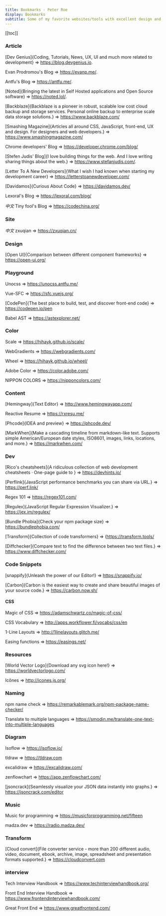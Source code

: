 ```yaml
---
title: Bookmarks - Peter Roe
display: Bookmarks
subtitle: Some of my favorite websites/tools with excellent design and UX that I highly recommend
---
```


[[toc]]

### Article

[Dev Genius]{Coding, Tutorials, News, UX, UI and much more related to development} =>  https://blog.devgenius.io.

Evan Prodromou's Blog => https://evanp.me/. 

Antfu's Blog => https://antfu.me/.

[Noted]{Bringing the latest in Self Hosted applications and Open Source software} => https://noted.lol/.

[Backblaze]{Backblaze is a pioneer in robust, scalable low cost cloud backup and storage services. Personal online backup to enterprise scale data storage solutions.} => https://www.backblaze.com/

[Smashing Magazine]{Articles all around CSS, JavaScript, front-end, UX and design. For designers and web developers.} => https://www.smashingmagazine.com/

Chrome developers' Blog => https://developer.chrome.com/blog/

[Stefen Judis' Blog]{I love building things for the web. And I love writing sharing things about the web.} => https://www.stefanjudis.com/.

[Letter To A New Developers]{What I wish I had known when starting my development career} => https://letterstoanewdeveloper.com/

[Davidamos]{Curious About Code} => https://davidamos.dev/

Lexoral's Blog => https://lexoral.com/blog/

<i border rounded px-2 float-left text="14px" ml--14 inline-flex items-center>中文</i> Tiny fool's Blog => https://codechina.org/ 

### Site

<i border rounded px-2 float-left text="14px" ml--14 inline-flex items-center>中文</i> zxuqian => https://zxuqian.cn/

### Design

[Open UI]{Comparison between different component frameworks} => https://open-ui.org/

### Playground 

Unocss => https://unocss.antfu.me/

Vue-SFC => https://sfc.vuejs.org/

[CodePen]{The best place to build, test, and discover front-end code} => https://codepen.io/pen

Babel AST => https://astexplorer.net/

### Color

Scale => https://hihayk.github.io/scale/

WebGradients => https://webgradients.com/

Wheel => https://hihayk.github.io/wheel/

Adobe Color => https://color.adobe.com/

NIPPON COLORS => https://nipponcolors.com/

### Content

[Hemingway]{Text Editor} => http://www.hemingwayapp.com/ 

Reactive Resume => https://rxresu.me/

[Phcode]{IDEA and preview} => https://phcode.dev/

[MarkWhen]{Make a cascading timeline from markdown-like text. Supports simple American/European date styles, ISO8601, images, links, locations, and more.} => https://markwhen.com/

### Dev

[Rico's cheatsheets]{A ridiculous collection of web development cheatsheets · One-page guide to } => https://devhints.io/

[Perflink]{JavaScript performance benchmarks you can share via URL.} => https://perf.link/

Regex 101 => https://regex101.com/

[Regulex]{JavaScript Regular Expression Visualizer.} => https://jex.im/regulex/

[Bundle Phobia]{Check your npm package size} => https://bundlephobia.com/ 

[Transform]{Collection of code transformers} => (https://transform.tools/

[Diffchecker]{Compare text to find the difference between two text files.} => https://www.diffchecker.com/

### Code Snippets

[snappify]{Unleash the power of our Editor!} => https://snappify.io/

[Carbon]{Carbon is the easiest way to create and share beautiful images of your source code.} => https://carbon.now.sh/

#### CSS

Magic of CSS => https://adamschwartz.co/magic-of-css/

CSS Vocabulary => http://apps.workflower.fi/vocabs/css/en

1-Line Layouts => http://1linelayouts.glitch.me/

Easing functions => https://easings.net/

### Resources

[World Vector Logo]{Download any svg icon here!} => https://worldvectorlogo.com/

Icônes => http://icones.js.org/

### Naming

npm name check => https://remarkablemark.org/npm-package-name-checker/

Translate to multiple languages => https://smodin.me/translate-one-text-into-multiple-languages

### Diagram

Isoflow => https://isoflow.io/

tldraw => https://tldraw.com

excalidraw => https://excalidraw.com/

zenflowchart => https://app.zenflowchart.com/

[jsoncrack]{Seamlessly visualize your JSON data instantly into graphs.} => https://jsoncrack.com/editor

### Music

Music for programming => https://musicforprogramming.net/fifteen

madza.dev => https://radio.madza.dev/

### Transform

[Cloud convert]{File converter service - more than 200 different audio, video, document, ebook, archive, image, spreadsheet and presentation formats supported.} => https://cloudconvert.com

### interview

Tech Interview Handbook =>  https://www.techinterviewhandbook.org/

Front End Interview Handbook => https://www.frontendinterviewhandbook.com/

Great Front End => https://www.greatfrontend.com/